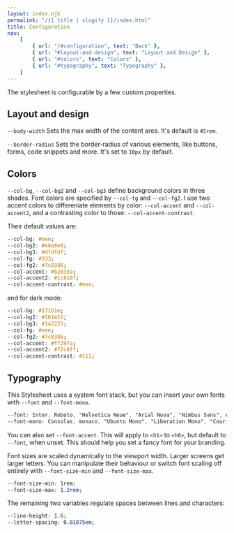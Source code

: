 ```yaml
---
layout: index.njk
permalink: "/{{ title | slugify }}/index.html"
title: Configuration
nav:
    [
        { url: "/#configuration", text: "Back" },
        { url: "#layout-and-design", text: "Layout and Design" },
        { url: "#colors", text: "Colors" },
        { url: "#typography", text: "Typography" },
    ]
---
```


The stylesheet is configurable by a few custom properties.

## Layout and design

`--body-width` Sets the max width of the content area. It's default is `45rem`.

`--border-radius` Sets the border-radius of various elements, like buttons, forms, code snippets and more. It's set to `10px` by default.

## Colors

<div class="colors-demo">
    <div style="background:var(--col-bg)"></div>
    <div style="background:var(--col-bg2)"></div>
    <div style="background:var(--col-bg3)"></div>
    <div style="background:var(--col-fg)"></div>
    <div style="background:var(--col-fg2)"></div>
    <div style="background:var(--col-accent)"></div>
    <div style="background:var(--col-accent2)"></div>
    <div style="background:var(--col-accent-contrast)"></div>
</div>

`--col-bg`, `--col-bg2` and `--col-bg3` define background colors in three shades. Font colors are specified by `--col-fg` and `--col-fg2`. I use two accent colors to differeniate elements by color: `--col-accent` and `--col-accent2`, and a contrasting color to those: `--col-accent-contrast`.

Their default values are:

```css
--col-bg: #eee;
--col-bg2: #e8e8e8;
--col-bg3: #dfdfdf;
--col-fg: #333;
--col-fg2: #7c8386;
--col-accent: #b2033a;
--col-accent2: #1c618f;
--col-accent-contrast: #eee;
```

and for dark mode:

```css
--col-bg: #171b1e;
--col-bg2: #161e21;
--col-bg3: #1a2225;
--col-fg: #eee;
--col-fg2: #7c8386;
--col-accent: #ff297a;
--col-accent2: #72c4ff;
--col-accent-contrast: #111;
```

## Typography

This Stylesheet uses a system font stack, but you can insert your own fonts with `--font` and `--font-mono`.

```css
--font: Inter, Roboto, "Helvetica Neue", "Arial Nova", "Nimbus Sans", Arial, sans-serif;
--font-mono: Consolas, monaco, "Ubuntu Mono", "Liberation Mono", "Courier New", Courier, monospace;
```

You can also set `--font-accent`. This will apply to `<h1>` to `<h6>`, but default to `--font`, when unset. This should help you set a fancy font for your branding.

Font sizes are scaled dynamically to the viewport width. Larger screens get larger letters. You can manipulate their behaviour or switch font scaling off entirely with `--font-size-min` and `--font-size-max`.

```css
--font-size-min: 1rem;
--font-size-max: 1.2rem;
```

The remaining two variables regulate spaces between lines and characters:

```css
--line-height: 1.6;
--letter-spacing: 0.01875em;
```
